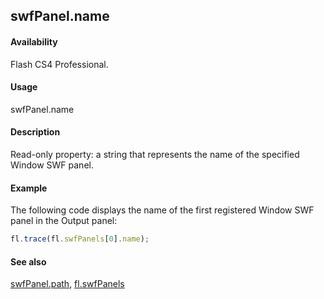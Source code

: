 ## swfPanel.name

#### Availability

Flash CS4 Professional.

#### Usage

swfPanel.name

#### Description

Read-only property: a string that represents the name of the specified Window SWF panel.

#### Example

The following code displays the name of the first registered Window SWF panel in the Output panel:
```javascript
fl.trace(fl.swfPanels[0].name);

```
#### See also

[swfPanel.path](../swfPanel_object/swfPane4.md), [fl.swfPanels](../flash_object_(fl)/fl74.md)

<span id="swfPanel.path" class="anchor"></span>
